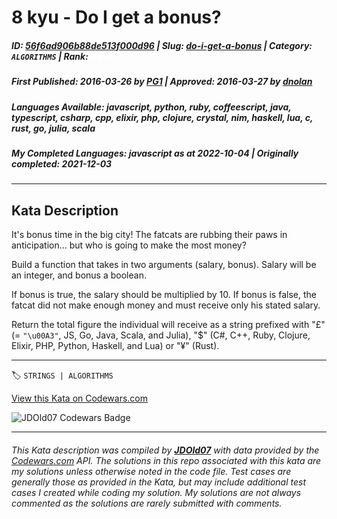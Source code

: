 # 8 kyu - Do I get a bonus?

##### **ID**: [56f6ad906b88de513f000d96](https://www.codewars.com/kata/56f6ad906b88de513f000d96) | **Slug**: [do-i-get-a-bonus](https://www.codewars.com/kata/56f6ad906b88de513f000d96) | **Category**: `ALGORITHMS` | **Rank**: <span style="color:white">8 kyu</span>

##### **First Published**: 2016-03-26 ***by*** [PG1](https://www.codewars.com/users/PG1) | **Approved**: 2016-03-27 ***by*** [dnolan](https://www.codewars.com/users/dnolan)

##### **Languages Available**: javascript, python, ruby, coffeescript, java, typescript, csharp, cpp, elixir, php, clojure, crystal, nim, haskell, lua, c, rust, go, julia, scala

##### **My Completed Languages**: javascript ***as at*** 2022-10-04 | **Originally completed**: 2021-12-03

---

## Kata Description


It's bonus time in the big city! The fatcats are rubbing their paws in anticipation... but who is going to make the most money? 



Build a function that takes in two arguments (salary, bonus). Salary will be an integer, and bonus a boolean.



If bonus is true, the salary should be multiplied by 10. If bonus is false, the fatcat did not make enough money and must receive only his stated salary.



Return the total figure the individual will receive as a string prefixed with "£" (= `"\u00A3"`, JS, Go, Java, Scala, and Julia), "$" (C#, C++, Ruby, Clojure, Elixir, PHP, Python, Haskell, and Lua) or "¥" (Rust).

---


🏷 `STRINGS | ALGORITHMS`


[View this Kata on Codewars.com](https://www.codewars.com/kata/56f6ad906b88de513f000d96)

![](https://www.codewars.com/users/jdold07/badges/large "JDOld07 Codewars Badge")

---

###### *This Kata description was compiled by [**JDOld07**](https://tpstech.dev) with data provided by the [Codewars.com](https://www.codewars.com) API.  The solutions in this repo associated with this kata are my solutions unless otherwise noted in the code file.  Test cases are generally those as provided in the Kata, but may include additional test cases I created while coding my solution.  My solutions are not always commented as the solutions are rarely submitted with comments.*
